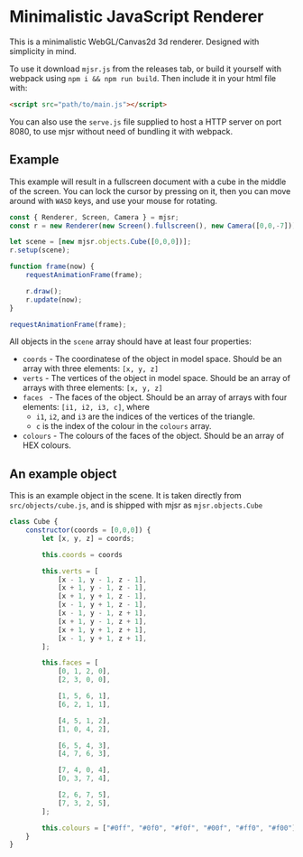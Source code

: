 # Minimalistic JavaScript Renderer

This is a minimalistic WebGL/Canvas2d 3d renderer.
Designed with simplicity in mind.

To use it download `mjsr.js` from the releases tab, or build it yourself with webpack using `npm i && npm run build`. Then include it in your html file with:
```html
<script src="path/to/main.js"></script>
```

You can also use the `serve.js` file supplied to host a HTTP server on port 8080, to use mjsr without need of bundling it with webpack.

## Example

This example will result in a fullscreen document with a cube in the middle of the screen. You can lock the cursor by pressing on it, then you can move around with `WASD` keys, and use your mouse for rotating.

```js
const { Renderer, Screen, Camera } = mjsr;
const r = new Renderer(new Screen().fullscreen(), new Camera([0,0,-7]));

let scene = [new mjsr.objects.Cube([0,0,0])];
r.setup(scene);

function frame(now) {
	requestAnimationFrame(frame);

	r.draw();
	r.update(now);
}

requestAnimationFrame(frame);
```
All objects in the `scene` array should have at least four properties:
* `coords` - The coordinatese of the object in model space. Should be an array with three elements: `[x, y, z]`
* `verts` - The vertices of the object in model space. Should be an array of arrays with three elements: `[x, y, z]`
* `faces ` - The faces of the object. Should be an array of arrays with four elements: `[i1, i2, i3, c]`, where 
  - `i1`, `i2`, and `i3` are the indices of the vertices of the triangle.
  - `c` is the index of the colour in the `colours` array.
* `colours` - The colours of the faces of the object. Should be an array of HEX colours.

## An example object
This is an example object in the scene. It is taken directly from `src/objects/cube.js`, and is shipped with mjsr as `mjsr.objects.Cube`
```js
class Cube {
	constructor(coords = [0,0,0]) {
		let [x, y, z] = coords;

		this.coords = coords

		this.verts = [
			[x - 1, y - 1, z - 1],
			[x + 1, y - 1, z - 1],
			[x + 1, y + 1, z - 1],
			[x - 1, y + 1, z - 1],
			[x - 1, y - 1, z + 1],
			[x + 1, y - 1, z + 1],
			[x + 1, y + 1, z + 1],
			[x - 1, y + 1, z + 1],
		];

		this.faces = [
			[0, 1, 2, 0],
			[2, 3, 0, 0],

			[1, 5, 6, 1],
			[6, 2, 1, 1],

			[4, 5, 1, 2],
			[1, 0, 4, 2],

			[6, 5, 4, 3],
			[4, 7, 6, 3],

			[7, 4, 0, 4],
			[0, 3, 7, 4],

			[2, 6, 7, 5],
			[7, 3, 2, 5],
		];

		this.colours = ["#0ff", "#0f0", "#f0f", "#00f", "#ff0", "#f00"];
	}
}
```
